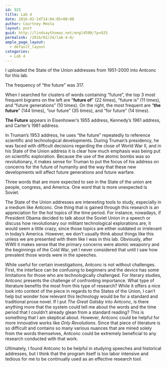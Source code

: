 ```yaml
---
id: 925
title: Lab 4
date: 2016-02-24T14:04:05+00:00
author: Courtney Meola
layout: post
guid: http://lindsaythomas.net/engl4590/?p=925
permalink: /2016/02/24/lab-4-6/
ample_page_layout:
  - default_layout
categories:
  - Lab 4
---
```

I uploaded the State of the Union addresses from 1951-2000 into Antconc for this lab.

The frequency of &#8220;the future&#8221; was 317.

When I searched for clusters of words containing &#8220;future&#8221;, the top 3 most frequent bigrams on the left are &#8220;**future of**&#8221; (22 times), &#8220;future is&#8221; (11 times), and &#8220;future generations&#8221; (10 times). On the right, the most frequent are &#8220;**the future**&#8221; (144 times), &#8220;our future&#8221; (35 times), and &#8220;for future&#8221; (14 times).

**The Future** appears in Eisenhower&#8217;s 1955 address, Kennedy&#8217;s 1961 address, and Carter&#8217;s 1981 address.

In Truman&#8217;s 1953 address, he uses &#8220;the future&#8221; repeatedly to reference scientific and technological developments. During Truman&#8217;s presidency, he was faced with difficult decisions regarding the close of World War II, and in his State of the Union address it is clear how much emphasis was being put on scientific exploration. Because the use of the atomic bombs was so revolutionary, it makes sense for Truman to put the focus of his address on concerns for the future of humanity and the way that these new developments will affect future generations and future warfare.

Three words that are more expected to see in the State of the union are people, congress, and America. One word that is more unexpected is Soviet.

The State of the Union addresses are interesting tools to study, especially in a medium like Antconc. One thing that is gained through this research is an appreciation for the hot topics of the time period. For instance, nowadays, if President Obama decided to talk about the Soviet Union in a speech or discuss how revolutionary our militant technological explorations are, it would seem a little crazy, since those topics are either outdated or irrelevant in today&#8217;s America. However, we don&#8217;t usually think about things like this unless we are presented with them like I was in this lab. Obviously, after WWII it makes sense that the primary concerns were atomic weaponry and the beginnings of the Cold War, yet I never considered that until I saw how prevalent those words were in the speeches.

While useful for certain investigations, Antconc is not without challenges. First, the interface can be confusing to beginners and the device has some limitations for those who are technologically challenged. For literary studies, Antconc presents the challenge of confronting importance. What type of literature benefits the most from this type of research? While it offers a nice look into context of the piece in regards to the States of the Union, I can&#8217;t help but wonder how relevant this technology would be for a standard and traditional prose novel. If I put _The Great Gatsby_ into Antconc, is there anything more that the system could tell me about the words and the time period that I couldn&#8217;t already glean from a standard reading? This is something that I am skeptical about. However, Antconc could be helpful for more innovative works like _Only Revolutions_. Since that piece of literature is so difficult and contains so many various nuances that are mined solely from the words themselves, Antconc could be extremely beneficial to any research conducted with that work.

Ultimately, I found Antconc to be helpful in studying speeches and historical addresses, but I think that the program itself is too labor intensive and tedious for me to be continually used as an effective research tool.